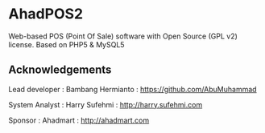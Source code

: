 AhadPOS2
========

Web-based POS (Point Of Sale) software with Open Source (GPL v2) license. Based on PHP5 &amp; MySQL5

Acknowledgements 
--------

Lead developer : Bambang Hermianto : https://github.com/AbuMuhammad

System Analyst : Harry Sufehmi : http://harry.sufehmi.com

Sponsor : Ahadmart : http://ahadmart.com

